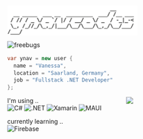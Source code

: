 <img align='center' src="ynavcodes.svg" Width="300">

![freebugs](https://img.shields.io/badge/free%20bugs-000000?style=flat&logo=appveyor&logo=firebase&logoColor=white)

```c#
var ynav = new user {
  name = "Vanessa",
  location = "Saarland, Germany",
  job = "Fullstack .NET Developer"
};
```

<img align='right' src="https://user-images.githubusercontent.com/66949634/218949714-20650827-1dd3-441f-af6e-589f5c38adec.gif" width="230">

I'm using ..  
![C#](https://img.shields.io/badge/C%23-239120?style=flat-square)
![.NET](https://img.shields.io/badge/.NET-5C2D91?style=flat-square)
![Xamarin](https://img.shields.io/badge/Xamarin-3498DB?style=flat-square&logo=Xamarin&logoColor=white)
![MAUI](https://img.shields.io/badge/MAUI-5C2D91?style=flat-square)

currently learning ..  
![Firebase](https://img.shields.io/badge/Firebase-FFCA28?style=flat-square&logo=firebase&logoColor=111)
